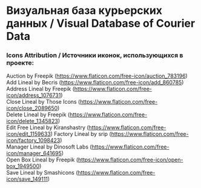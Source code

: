 # Визуальная база курьерских данных / Visual Database of Courier Data

### Icons Attribution / Источники иконок, использующихся в проекте:

Auction by Freepik (https://www.flaticon.com/free-icon/auction_783196)  
Add Lineal by Becris (https://www.flaticon.com/free-icon/add_860785)  
Address Lineal by Freepik (https://www.flaticon.com/free-icon/address_1076731)  
Close Lineal by Those Icons (https://www.flaticon.com/free-icon/close_2089650)  
Delete Lineal by Freepik (https://www.flaticon.com/free-icon/delete_1345823)  
Edit Free Lineal by Kiranshastry (https://www.flaticon.com/free-icon/edit_1159633) 
Factory Lineal by srip (https://www.flaticon.com/free-icon/factory_1098423)  
Manager Lineal by Dinosoft Labs (https://www.flaticon.com/free-icon/manager_641695)  
Open Box Lineal by Freepik (https://www.flaticon.com/free-icon/open-box_1949500)  
Save Lineal by Smashicons (https://www.flaticon.com/free-icon/save_149111)  
